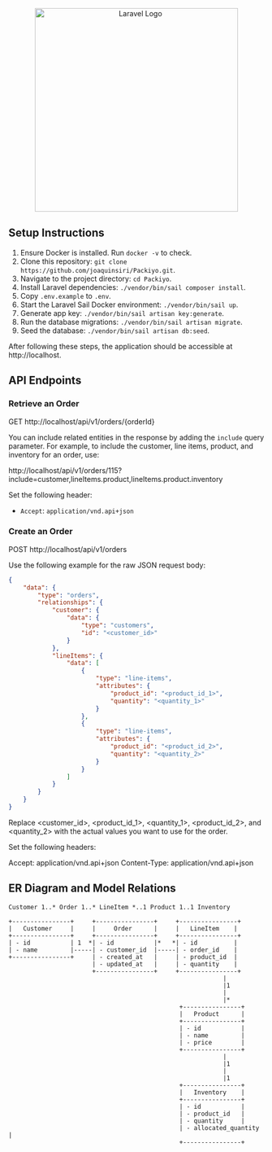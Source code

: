 <p align="center"><a href="https://laravel.com" target="_blank"><img src="https://raw.githubusercontent.com/laravel/art/master/logo-lockup/5%20SVG/2%20CMYK/1%20Full%20Color/laravel-logolockup-cmyk-red.svg" width="400" alt="Laravel Logo"></a></p>

## Setup Instructions

1. Ensure Docker is installed. Run `docker -v` to check.
2. Clone this repository: `git clone https://github.com/joaquinsiri/Packiyo.git`.
3. Navigate to the project directory: `cd Packiyo`.
4. Install Laravel dependencies: `./vendor/bin/sail composer install`.
5. Copy `.env.example` to `.env`.
6. Start the Laravel Sail Docker environment: `./vendor/bin/sail up`.
7. Generate app key: `./vendor/bin/sail artisan key:generate`.
8. Run the database migrations: `./vendor/bin/sail artisan migrate`.
9. Seed the database: `./vendor/bin/sail artisan db:seed`.

After following these steps, the application should be accessible at http://localhost.

## API Endpoints

### Retrieve an Order

GET http://localhost/api/v1/orders/{orderId}

You can include related entities in the response by adding the `include` query parameter. For example, to include the customer, line items, product, and inventory for an order, use:

http://localhost/api/v1/orders/115?include=customer,lineItems.product,lineItems.product.inventory

Set the following header:

- `Accept`: `application/vnd.api+json`

### Create an Order

POST http://localhost/api/v1/orders

Use the following example for the raw JSON request body:

```json
{
    "data": {
        "type": "orders",
        "relationships": {
            "customer": {
                "data": {
                    "type": "customers",
                    "id": "<customer_id>"
                }
            },
            "lineItems": {
                "data": [
                    {
                        "type": "line-items",
                        "attributes": {
                            "product_id": "<product_id_1>",
                            "quantity": "<quantity_1>"
                        }
                    },
                    {
                        "type": "line-items",
                        "attributes": {
                            "product_id": "<product_id_2>",
                            "quantity": "<quantity_2>"
                        }
                    }
                ]
            }
        }
    }
}
```
Replace <customer_id>, <product_id_1>, <quantity_1>, <product_id_2>, and <quantity_2> with the actual values you want to use for the order.

Set the following headers:

Accept: application/vnd.api+json
Content-Type: application/vnd.api+json


## ER Diagram and Model Relations

```
Customer 1..* Order 1..* LineItem *..1 Product 1..1 Inventory

+----------------+     +----------------+     +----------------+
|   Customer     |     |     Order      |     |   LineItem    |
+----------------+     +----------------+     +----------------+
| - id           | 1  *| - id           |*   *| - id          |
| - name         |-----| - customer_id  |-----| - order_id    |
+----------------+     | - created_at   |     | - product_id  |
                       | - updated_at   |     | - quantity    |
                       +----------------+     +----------------+
                                                           |
                                                           |1
                                                           |
                                                           |*
                                               +----------------+
                                               |   Product      |
                                               +----------------+
                                               | - id           |
                                               | - name         |
                                               | - price        |
                                               +----------------+
                                                           |
                                                           |1
                                                           |
                                                           |1
                                               +----------------+
                                               |   Inventory    |
                                               +----------------+
                                               | - id           |
                                               | - product_id   |
                                               | - quantity     |
                                               | - allocated_quantity |
                                               +----------------+
